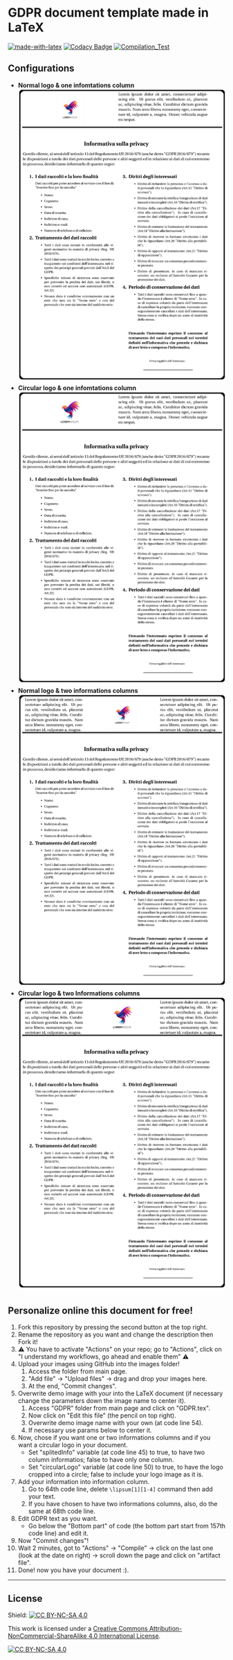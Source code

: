 # GDPR document template made in LaTeX

[![made-with-latex](https://img.shields.io/badge/Made%20with-LaTeX-1f425f.svg)](https://www.latex-project.org/)
[![Codacy Badge](https://app.codacy.com/project/badge/Grade/f8d1c683d77048e29b3c8ffa7aa178c7)](https://app.codacy.com/gh/R0mb0/GDPR_template/dashboard?utm_source=gh&utm_medium=referral&utm_content=&utm_campaign=Badge_grade)
[![Compilation_Test](https://github.com/R0mb0/GDPR_template/actions/workflows/Compilation_Test.yml/badge.svg)](https://github.com/R0mb0/GDPR_template/actions/workflows/Compilation_Test.yml)

## Configurations

- **Normal logo & one infomtations column**
    ![1](https://github.com/R0mb0/GDPR_template/blob/main/ReadMe_Images/One_informations_column_%26_normal_logo.png)
- **Circular logo & one infomtations column**
    ![2](https://github.com/R0mb0/GDPR_template/blob/main/ReadMe_Images/One_informations_column_%26_circular_logo.png)
- **Normal logo & two informations columns**
    ![3](https://github.com/R0mb0/GDPR_template/blob/main/ReadMe_Images/Two_informations_columns_%26_normal_logo.png)
- **Circular logo & two Informations columns**
    ![4](https://github.com/R0mb0/GDPR_template/blob/main/ReadMe_Images/Two_informations_columns_%26_circular_logo.png)

## Personalize online this document for free!

1. Fork this repository by pressing the second button at the top right.
2. Rename the repository as you want and change the description then Fork it!
3. ⚠️ You have to activate "Actions" on your repo; go to "Actions", click on
 "I understand my workflows, go ahead and enable them" ⚠️
4. Upload your images using GitHub into the images folder!
    1. Access the folder from main page.
    2. "Add file" -> "Upload files" -> drag and drop your images here.
    3. At the end, "Commit changes".
5. Overwrite demo image with your into the LaTeX document (if necessary change
 the parameters down the image name to center it).
    1. Access "GDPR" folder from main page and click on "GDPR.tex".
    2. Now click on "Edit this file" (the pencil on top right).
    3. Overwrite demo image name with your own (at code line 54).
    4. If necessary use params below to center it.
6. Now, chose if you want one or two informations columns and if you want a
 circular logo in your document.
    - Set "splitedInfo" variable (at code line 45) to true, to have two column
 informatios; false to have only one column.
    - Set "circularLogo" variable (at code line 50) to true, to have the logo
 cropped into a circle; false to include your logo image as it is.
7. Add your information into information column.
    1. Go to 64th code line, delete ```\lipsum[1][1-4]``` command then add your text.
    2. If you have chosen to have two informations columns, also, do the same at
 68th code line.
8. Edit GDPR text as you want.
    - Go below the "Bottom part" of code (the bottom part start from 157th code line)
       and edit it.
9. Now "Commit changes"!
10. Wait 2 minutes, got to "Actions" -> "Compile" -> click on the last one (look
 at the date on right) -> scroll down the page and click on "artifact file".
11. Done! now you have your document :).

---

## License

Shield: [![CC BY-NC-SA 4.0][cc-by-nc-sa-shield]][cc-by-nc-sa]

This work is licensed under a
[Creative Commons Attribution-NonCommercial-ShareAlike 4.0 International License][cc-by-nc-sa].

[![CC BY-NC-SA 4.0][cc-by-nc-sa-image]][cc-by-nc-sa]

[cc-by-nc-sa]: http://creativecommons.org/licenses/by-nc-sa/4.0/
[cc-by-nc-sa-image]: https://licensebuttons.net/l/by-nc-sa/4.0/88x31.png
[cc-by-nc-sa-shield]: https://img.shields.io/badge/License-CC%20BY--NC--SA%204.0-lightgrey.svg
